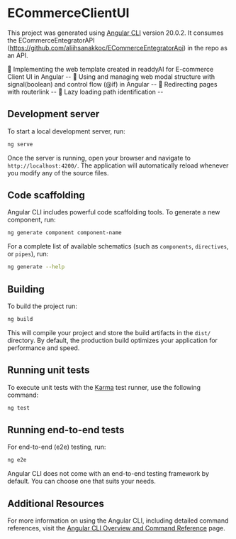 # ECommerceClientUI

This project was generated using [Angular CLI](https://github.com/angular/angular-cli) version 20.0.2.
It consumes the ECommerceEntegratorAPI (https://github.com/aliihsanakkoc/ECommerceEntegratorApi) in the repo as an API.
 
🧩 Implementing the web template created in readdyAI for E-commerce Client UI in Angular -- 
🧩 Using and managing web modal structure with signal(boolean) and control flow (@if) in Angular --
🧩 Redirecting pages with routerlink --
🧩 Lazy loading path identification --

## Development server

To start a local development server, run:

```bash
ng serve
```

Once the server is running, open your browser and navigate to `http://localhost:4200/`. The application will automatically reload whenever you modify any of the source files.

## Code scaffolding

Angular CLI includes powerful code scaffolding tools. To generate a new component, run:

```bash
ng generate component component-name
```

For a complete list of available schematics (such as `components`, `directives`, or `pipes`), run:

```bash
ng generate --help
```

## Building

To build the project run:

```bash
ng build
```

This will compile your project and store the build artifacts in the `dist/` directory. By default, the production build optimizes your application for performance and speed.

## Running unit tests

To execute unit tests with the [Karma](https://karma-runner.github.io) test runner, use the following command:

```bash
ng test
```

## Running end-to-end tests

For end-to-end (e2e) testing, run:

```bash
ng e2e
```

Angular CLI does not come with an end-to-end testing framework by default. You can choose one that suits your needs.

## Additional Resources

For more information on using the Angular CLI, including detailed command references, visit the [Angular CLI Overview and Command Reference](https://angular.dev/tools/cli) page.
